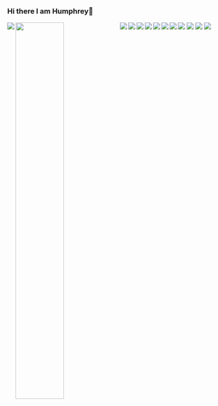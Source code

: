 ### Hi there I am Humphrey👋

<img align="left" with="47%" src="https://github-readme-stats.vercel.app/api?username=hum-dev&show_icons=true&theme=radical"/>

<img align="left" width="47%" src="https://github-readme-stats.vercel.app/api/top-langs/?username=anuraghazra&layout=compact"/>

<img  src="https://img.shields.io/badge/javascript-%23323330.svg?style=for-the-badge&logo=javascript&logoColor=%23F7DF1E"/>
<img align="left" src="https://img.shields.io/badge/react-%2320232a.svg?style=for-the-badge&logo=react&logoColor=%2361DAFB"/>

<img align="left" src="https://img.shields.io/badge/node.js-6DA55F?style=for-the-badge&logo=node.js&logoColor=white"/>
<img src="https://img.shields.io/badge/express.js-%23404d59.svg?style=for-the-badge&logo=express&logoColor=%2361DAFB"/>


<img align="left" src="https://img.shields.io/badge/Microsoft%20SQL%20Server-CC2927?style=for-the-badge&logo=microsoft%20sql%20server&logoColor=white"/>
<img align="left" src="https://img.shields.io/badge/MongoDB-%234ea94b.svg?style=for-the-badge&logo=mongodb&logoColor=white"/>
<img align="left" src="https://img.shields.io/badge/azure-%230072C6.svg?style=for-the-badge&logo=microsoftazure&logoColor=white"/>

<img src="https://img.shields.io/badge/github%20actions-%232671E5.svg?style=for-the-badge&logo=githubactions&logoColor=white"/>

<img align="left" src="https://img.shields.io/badge/Microsoft_Learn-258ffa?style=for-the-badge&logo=microsoft&logoColor=white"/>
<img align="left" src="https://img.shields.io/badge/Pluralsight-EE3057?style=for-the-badge&logo=pluralsight&logoColor=white"/>
<img src="https://img.shields.io/badge/Udemy-A435F0?style=for-the-badge&logo=Udemy&logoColor=white"/>


<!--
- 🔭 I’m currently working on ...MentorPro a mentorship platform that will bring experts from all over to help and guide peers and anyone getting started in Tech

Here are some ideas to get you started:

- 🔭 I’m currently working on ...
- 🌱 I’m currently learning ...
- 👯 I’m looking to collaborate on ...
- 🤔 I’m looking for help with ...
- 💬 Ask me about ...
- 📫 How to reach me: ...
- 😄 Pronouns: ...
- ⚡ Fun fact: ...
-->
